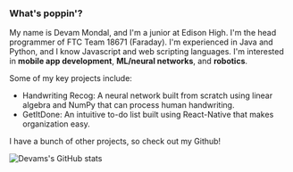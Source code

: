 ### What's poppin'?

My name is Devam Mondal, and I'm a junior at Edison High.
I'm the head programmer of FTC Team 18671 (Faraday).
I'm experienced in Java and Python, and I know Javascript and web scripting languages.
I'm interested in **mobile app development**, **ML/neural networks**, and **robotics**. 

Some of my key projects include:
* Handwriting Recog: A neural network built from scratch using linear algebra and NumPy that can process human handwriting.
* GetItDone: An intuitive to-do list built using React-Native that makes organization easy.

I have a bunch of other projects, so check out my Github!

![Devams's GitHub stats](https://github-readme-stats.vercel.app/api?username=dodesimo&show_icons=true&theme=synthwave&count_private=true&show_icons=true)
